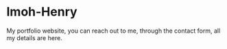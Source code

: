 # Imoh-Henry
My portfolio website, you can reach out to me, through the contact form, all my details are here.

